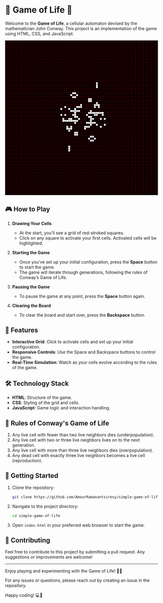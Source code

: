 # 🌟 Game of Life 🌟

Welcome to the **Game of Life**, a cellular automaton devised by the mathematician John Conway. This project is an implementation of the game using HTML, CSS, and JavaScript.

![Illustration](https://github.com/AmourRamanantsiresy/simple-game-of-life/blob/dev/assets/illustration.png)

## 🎮 How to Play

1. **Drawing Your Cells**

   - At the start, you'll see a grid of red-stroked squares.
   - Click on any square to activate your first cells. Activated cells will be highlighted.

2. **Starting the Game**

   - Once you’ve set up your initial configuration, press the **Space** button to start the game.
   - The game will iterate through generations, following the rules of Conway’s Game of Life.

3. **Pausing the Game**

   - To pause the game at any point, press the **Space** button again.

4. **Clearing the Board**
   - To clear the board and start over, press the **Backspace** button.

## 🌈 Features

- **Interactive Grid**: Click to activate cells and set up your initial configuration.
- **Responsive Controls**: Use the Space and Backspace buttons to control the game.
- **Real-Time Simulation**: Watch as your cells evolve according to the rules of the game.

## 🛠️ Technology Stack

- **HTML**: Structure of the game.
- **CSS**: Styling of the grid and cells.
- **JavaScript**: Game logic and interaction handling.

## 📜 Rules of Conway's Game of Life

1. Any live cell with fewer than two live neighbors dies (underpopulation).
2. Any live cell with two or three live neighbors lives on to the next generation.
3. Any live cell with more than three live neighbors dies (overpopulation).
4. Any dead cell with exactly three live neighbors becomes a live cell (reproduction).

## 🚀 Getting Started

1. Clone the repository:
   ```bash
   git clone https://github.com/AmourRamanantsiresy/simple-game-of-life.git
   ```
2. Navigate to the project directory:
   ```bash
   cd simple-game-of-life
   ```
3. Open `index.html` in your preferred web browser to start the game.

## 🤝 Contributing

Feel free to contribute to this project by submitting a pull request. Any suggestions or improvements are welcome!

---

Enjoy playing and experimenting with the Game of Life! 🧩✨

For any issues or questions, please reach out by creating an issue in the repository.

Happy coding! 💻👾

